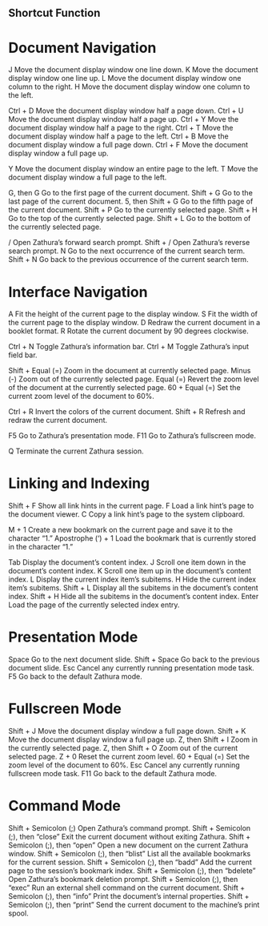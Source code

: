## Shortcut				Function
# Document Navigation	
J						Move the document display window one line down.
K						Move the document display window one line up.
L						Move the document display window one column to the right.
H						Move the document display window one column to the left.

Ctrl + D				Move the document display window half a page down.
Ctrl + U				Move the document display window half a page up.
Ctrl + Y				Move the document display window half a page to the right.
Ctrl + T				Move the document display window half a page to the left.
Ctrl + B				Move the document display window a full page down.
Ctrl + F				Move the document display window a full page up.

Y						Move the document display window an entire page to the left.
T						Move the document display window a full page to the left.

G, then G				Go to the first page of the current document.
Shift + G				Go to the last page of the current document.
5, then Shift + G		Go to the fifth page of the current document.
Shift + P				Go to the currently selected page.
Shift + H				Go to the top of the currently selected page.
Shift + L				Go to the bottom of the currently selected page.

/						Open Zathura’s forward search prompt.
Shift + /				Open Zathura’s reverse search prompt.
N						Go to the next occurrence of the current search term.
Shift + N				Go back to the previous occurrence of the current search term.


# Interface Navigation	
A	                    Fit the height of the current page to the display window.
S	                    Fit the width of the current page to the display window.
D	                    Redraw the current document in a booklet format.
R	                    Rotate the current document by 90 degrees clockwise.

Ctrl + N	            Toggle Zathura’s information bar.
Ctrl + M	            Toggle Zathura’s input field bar.

Shift + Equal (=)	    Zoom in the document at currently selected page.
Minus (-)	            Zoom out of the currently selected page.
Equal (=)	            Revert the zoom level of the document at the currently selected page.
60 + Equal (=)	        Set the current zoom level of the document to 60%.

Ctrl + R	            Invert the colors of the current document.
Shift + R	            Refresh and redraw the current document.

F5	                    Go to Zathura’s presentation mode.
F11	                    Go to Zathura’s fullscreen mode.

Q	                    Terminate the current Zathura session.


# Linking and Indexing	
Shift + F               Show all link hints in the current page.
F	                    Load a link hint’s page to the document viewer.
C	                    Copy a link hint’s page to the system clipboard.

M + 1	                Create a new bookmark on the current page and save it to the character “1.”
Apostrophe (‘) + 1	    Load the bookmark that is currently stored in the character “1.”

Tab	                    Display the document’s content index.
J	                    Scroll one item down in the document’s content index.
K	                    Scroll one item up in the document’s content index.
L	                    Display the current index item’s subitems.
H	                    Hide the current index item’s subitems.
Shift + L	            Display all the subitems in the document’s content index.
Shift + H	            Hide all the subitems in the document’s content index.
Enter	                Load the page of the currently selected index entry.


# Presentation Mode	
Space	                Go to the next document slide.
Shift + Space	        Go back to the previous document slide.
Esc	                    Cancel any currently running presentation mode task.
F5	                    Go back to the default Zathura mode.


# Fullscreen Mode	
Shift + J	            Move the document display window a full page down.
Shift + K	            Move the document display window a full page up.
Z, then Shift + I	    Zoom in the currently selected page.
Z, then Shift + O	    Zoom out of the current selected page.
Z + 0	                Reset the current zoom level.
60 + Equal (=)	        Set the zoom level of the document to 60%.
Esc	                    Cancel any currently running fullscreen mode task.
F11	                    Go back to the default Zathura mode.


# Command Mode	
Shift + Semicolon (;)	                Open Zathura’s command prompt.
Shift + Semicolon (;), then “close”	    Exit the current document without exiting Zathura.
Shift + Semicolon (;), then “open”	    Open a new document on the current Zathura window.
Shift + Semicolon (;), then “blist”	    List all the available bookmarks for the current session.
Shift + Semicolon (;), then “badd”	    Add the current page to the session’s bookmark index.
Shift + Semicolon (;), then “bdelete”	Open Zathura’s bookmark deletion prompt.
Shift + Semicolon (;), then “exec”	    Run an external shell command on the current document.
Shift + Semicolon (;), then “info”	    Print the document’s internal properties.
Shift + Semicolon (;), then “print”	    Send the current document to the machine’s print spool.
